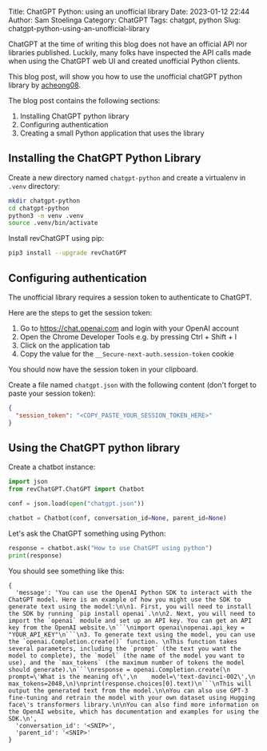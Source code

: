 Title: ChatGPT Python: using an unofficial library
Date: 2023-01-12 22:44
Author: Sam Stoelinga
Category: ChatGPT
Tags: chatgpt, python
Slug: chatgpt-python-using-an-unofficial-library


ChatGPT at the time of writing this blog does not have an official API nor
libraries published. Luckily, many folks have inspected the API calls made
when using the ChatGPT web UI and created unofficial Python clients.

This blog post, will show you how to use the unofficial chatGPT python library
by [acheong08](https://github.com/acheong08/ChatGPT).

The blog post contains the following sections:
1. Installing ChatGPT python library
2. Configuring authentication
3. Creating a small Python application that uses the library

## Installing the ChatGPT Python Library

Create a new directory named `chatgpt-python` and create a virtualenv in `.venv` directory:
```sh
mkdir chatgpt-python
cd chatgpt-python
python3 -m venv .venv
source .venv/bin/activate
```

Install revChatGPT using pip:
```sh
pip3 install --upgrade revChatGPT
```

## Configuring authentication
The unofficial library requires a session token to authenticate to ChatGPT.

Here are the steps to get the session token:
1. Go to https://chat.openai.com and login with your OpenAI account
2. Open the Chrome Developer Tools e.g. by pressing Ctrl + Shift + I
3. Click on the application tab
4. Copy the value for the `__Secure-next-auth.session-token` cookie

You should now have the session token in your clipboard.

Create a file named `chatgpt.json` with the following content
(don't forget to paste your session token):
```json
{
  "session_token": "<COPY_PASTE_YOUR_SESSION_TOKEN_HERE>"
}
```

## Using the ChatGPT python library
Create a chatbot instance:
```python
import json
from revChatGPT.ChatGPT import Chatbot

conf = json.load(open("chatgpt.json"))

chatbot = Chatbot(conf, conversation_id=None, parent_id=None)
```

Let's ask the ChatGPT something using Python:
```python
response = chatbot.ask("How to use ChatGPT using python")
print(response)
```

You should see something like this:
```
{
  'message': 'You can use the OpenAI Python SDK to interact with the ChatGPT model. Here is an example of how you might use the SDK to generate text using the model:\n\n1. First, you will need to install the SDK by running `pip install openai`.\n\n2. Next, you will need to import the `openai` module and set up an API key. You can get an API key from the OpenAI website.\n```\nimport openai\nopenai.api_key = "YOUR_API_KEY"\n```\n3. To generate text using the model, you can use the `openai.Completion.create()` function. \nThis function takes several parameters, including the `prompt` (the text you want the model to complete), the `model` (the name of the model you want to use), and the `max_tokens` (the maximum number of tokens the model should generate).\n```\nresponse = openai.Completion.create(\n    prompt=\'What is the meaning of\',\n    model=\'text-davinci-002\',\n    max_tokens=2048,\n)\nprint(response.choices[0].text)\n```\nThis will output the generated text from the model.\n\nYou can also use GPT-3 fine-tuning and retrain the model with your own dataset using Hugging face\'s transformers library.\n\nYou can also find more information on the OpenAI website, which has documentation and examples for using the SDK.\n',
  'conversation_id': '<SNIP>',
  'parent_id': '<SNIP>'
}
```
